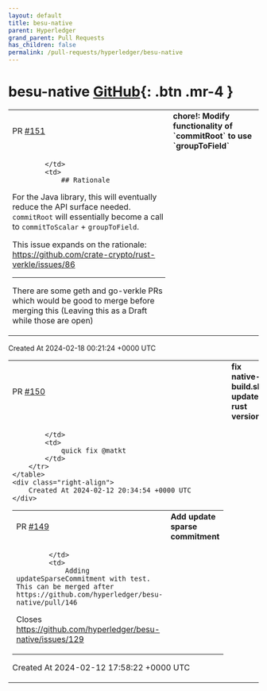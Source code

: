 ```yaml
---
layout: default
title: besu-native
parent: Hyperledger
grand_parent: Pull Requests
has_children: false
permalink: /pull-requests/hyperledger/besu-native
---
```


# besu-native <span class="fs-3 right-align">[GitHub](https://github.com/hyperledger/besu-native){: .btn .mr-4 }</span>


<div>
    <table>
        <tr>
            <td>
                PR <a href="https://github.com/hyperledger/besu-native/pull/151" class=".btn">#151</a>
            </td>
            <td>
                <b>
                    chore!: Modify functionality of `commitRoot` to use `groupToField`
                </b>
            </td>
        </tr>
        <tr>
            <td>
                
            </td>
            <td>
                ## Rationale

For the Java library, this will eventually reduce the API surface needed. `commitRoot` will essentially become a call to `commitToScalar` + `groupToField`.

This issue expands on the rationale: https://github.com/crate-crypto/rust-verkle/issues/86

---

There are some geth and go-verkle PRs which would be good to merge before merging this (Leaving this as a Draft while those are open)
            </td>
        </tr>
    </table>
    <div class="right-align">
        Created At 2024-02-18 00:21:24 +0000 UTC
    </div>
</div>

<div>
    <table>
        <tr>
            <td>
                PR <a href="https://github.com/hyperledger/besu-native/pull/150" class=".btn">#150</a>
            </td>
            <td>
                <b>
                    fix native-build.sh update rust version
                </b>
            </td>
        </tr>
        <tr>
            <td>
                
            </td>
            <td>
                quick fix @matkt 
            </td>
        </tr>
    </table>
    <div class="right-align">
        Created At 2024-02-12 20:34:54 +0000 UTC
    </div>
</div>

<div>
    <table>
        <tr>
            <td>
                PR <a href="https://github.com/hyperledger/besu-native/pull/149" class=".btn">#149</a>
            </td>
            <td>
                <b>
                    Add update sparse commitment
                </b>
            </td>
        </tr>
        <tr>
            <td>
                
            </td>
            <td>
                Adding updateSparseCommitment with test. This can be merged after https://github.com/hyperledger/besu-native/pull/146

Closes https://github.com/hyperledger/besu-native/issues/129
            </td>
        </tr>
    </table>
    <div class="right-align">
        Created At 2024-02-12 17:58:22 +0000 UTC
    </div>
</div>

